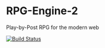RPG-Engine-2
============

Play-by-Post RPG for the modern web

[![Build Status](https://travis-ci.org/danux/RPG-Engine-2.svg?branch=master)](https://travis-ci.org/danux/RPG-Engine-2)
